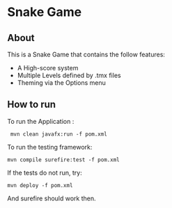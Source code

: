 # Snake Game
## About
This is a Snake Game that contains the follow features:
- A High-score system 
- Multiple Levels defined by .tmx files
- Theming via the Options menu
## How to run
To run the Application :

     mvn clean javafx:run -f pom.xml

To run the testing framework:

    mvn compile surefire:test -f pom.xml

If the tests do not run, try:

    mvn deploy -f pom.xml

And surefire should work then.